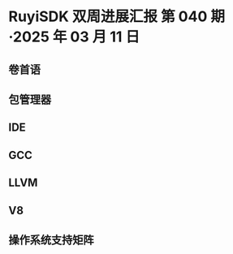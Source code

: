 # RuyiSDK 双周进展汇报  第 040 期·2025 年 03 月 11 日

## 卷首语

## 包管理器

## IDE

## GCC

## LLVM

## V8

## 操作系统支持矩阵
